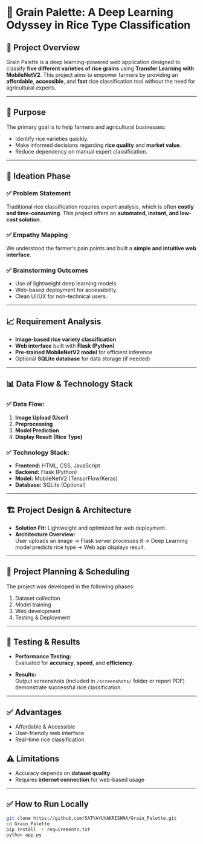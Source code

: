 # 🌾 Grain Palette: A Deep Learning Odyssey in Rice Type Classification

## 📌 Project Overview

Grain Palette is a deep learning-powered web application designed to classify **five different varieties of rice grains** using **Transfer Learning with MobileNetV2**. This project aims to empower farmers by providing an **affordable**, **accessible**, and **fast** rice classification tool without the need for agricultural experts.

---

## 🎯 Purpose

The primary goal is to help farmers and agricultural businesses:

- Identify rice varieties quickly.
- Make informed decisions regarding **rice quality** and **market value**.
- Reduce dependency on manual expert classification.

---

## 🧠 Ideation Phase

### ✅ Problem Statement
Traditional rice classification requires expert analysis, which is often **costly and time-consuming**. This project offers an **automated, instant, and low-cost solution**.

### ✅ Empathy Mapping
We understood the farmer’s pain points and built a **simple and intuitive web interface**.

### ✅ Brainstorming Outcomes
- Use of lightweight deep learning models.
- Web-based deployment for accessibility.
- Clean UI/UX for non-technical users.

---

## 📈 Requirement Analysis

- **Image-based rice variety classification**
- **Web interface** built with **Flask (Python)**
- **Pre-trained MobileNetV2 model** for efficient inference
- Optional **SQLite database** for data storage (if needed)

---

## 📊 Data Flow & Technology Stack

### ✅ Data Flow:
1. **Image Upload (User)**
2. **Preprocessing**
3. **Model Prediction**
4. **Display Result (Rice Type)**

### ✅ Technology Stack:
- **Frontend:** HTML, CSS, JavaScript
- **Backend:** Flask (Python)
- **Model:** MobileNetV2 (TensorFlow/Keras)
- **Database:** SQLite (Optional)

---

## 🏗️ Project Design & Architecture

- **Solution Fit:** Lightweight and optimized for web deployment.
- **Architecture Overview:**  
  User uploads an image → Flask server processes it → Deep Learning model predicts rice type → Web app displays result.

---

## 📅 Project Planning & Scheduling

The project was developed in the following phases:

1. Dataset collection
2. Model training
3. Web development
4. Testing & Deployment

---

## 🧪 Testing & Results

- **Performance Testing:**  
  Evaluated for **accuracy**, **speed**, and **efficiency**.

- **Results:**  
  Output screenshots (included in `/screenshots/` folder or report PDF) demonstrate successful rice classification.

---

## ✅ Advantages

- Affordable & Accessible
- User-friendly web interface
- Real-time rice classification

## ⚠️ Limitations

- Accuracy depends on **dataset quality**
- Requires **internet connection** for web-based usage

---

## ✅ How to Run Locally

```bash
git clone https://github.com/SATYAYUVAKRISHNA/Grain_Palette.git
cd Grain_Palette
pip install -r requirements.txt
python app.py
